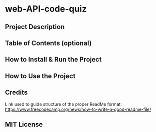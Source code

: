 # web-API-code-quiz

## Project Description

## Table of Contents (optional)

## How to Install & Run the Project

## How to Use the Project

## Credits

Link used to guide structure of the proper ReadMe format:
https://www.freecodecamp.org/news/how-to-write-a-good-readme-file/

## MIT License